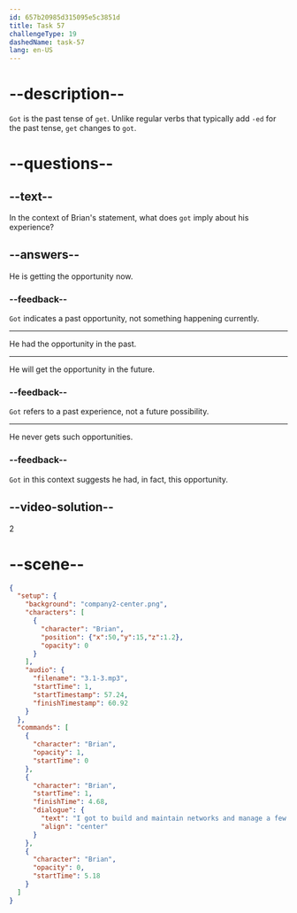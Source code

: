 ```yaml
---
id: 657b20985d315095e5c3851d
title: Task 57
challengeType: 19
dashedName: task-57
lang: en-US
---
```


<!-- (Audio) Brian: I got to build and maintain networks and manage a few small projects. -->

# --description--

`Got` is the past tense of `get`. Unlike regular verbs that typically add `-ed` for the past tense, `get` changes to `got`.

# --questions--

## --text--

In the context of Brian's statement, what does `got` imply about his experience?

## --answers--

He is getting the opportunity now.

### --feedback--

`Got` indicates a past opportunity, not something happening currently.

---

He had the opportunity in the past.

---

He will get the opportunity in the future.

### --feedback--

`Got` refers to a past experience, not a future possibility.

---

He never gets such opportunities.

### --feedback--

`Got` in this context suggests he had, in fact, this opportunity.

## --video-solution--

2

# --scene--

```json
{
  "setup": {
    "background": "company2-center.png",
    "characters": [
      {
        "character": "Brian",
        "position": {"x":50,"y":15,"z":1.2},
        "opacity": 0
      }
    ],
    "audio": {
      "filename": "3.1-3.mp3",
      "startTime": 1,
      "startTimestamp": 57.24,
      "finishTimestamp": 60.92
    }
  },
  "commands": [
    {
      "character": "Brian",
      "opacity": 1,
      "startTime": 0
    },
    {
      "character": "Brian",
      "startTime": 1,
      "finishTime": 4.68,
      "dialogue": {
        "text": "I got to build and maintain networks and manage a few small projects.",
        "align": "center"
      }
    },
    {
      "character": "Brian",
      "opacity": 0,
      "startTime": 5.18
    }
  ]
}
```
